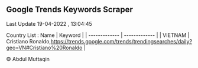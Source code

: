 

## Google Trends Keywords Scraper 
 
Last Update 19-04-2022 , 13:04:45

Country List :
 Name  | Keyword |
| ------------- | ------------- |
| VIETNAM | Cristiano Ronaldo,https://trends.google.com/trends/trendingsearches/daily?geo=VN#Cristiano%20Ronaldo |



© Abdul Muttaqin 
